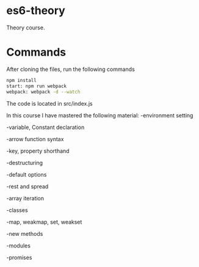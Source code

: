 # es6-theory
Theory course. 

# Commands
After cloning the files, run the following commands
```sh
npm install
start: npm run webpack
webpack: webpack -d --watch
```
The code is located in src/index.js

In this course I have mastered the following material:
-environment setting

-variable, Constant declaration

-arrow function syntax

-key, property shorthand

-destructuring

-default options

-rest and spread

-array iteration

-classes

-map, weakmap, set, weakset

-new methods

-modules

-promises
